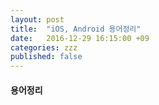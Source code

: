 ```yaml
---
layout: post
title:  "iOS, Android 용어정리"
date:   2016-12-29 16:15:00 +09
categories: zzz
published: false
---
```


#### 용어정리

